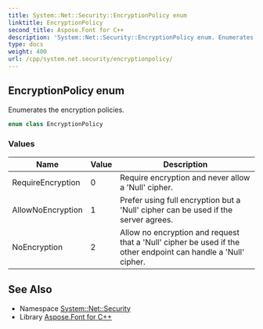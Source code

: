 ```yaml
---
title: System::Net::Security::EncryptionPolicy enum
linktitle: EncryptionPolicy
second_title: Aspose.Font for C++
description: 'System::Net::Security::EncryptionPolicy enum. Enumerates the encryption policies in C++.'
type: docs
weight: 400
url: /cpp/system.net.security/encryptionpolicy/
---
```

## EncryptionPolicy enum


Enumerates the encryption policies.

```cpp
enum class EncryptionPolicy
```

### Values

| Name | Value | Description |
| --- | --- | --- |
| RequireEncryption | 0 | Require encryption and never allow a 'Null' cipher. |
| AllowNoEncryption | 1 | Prefer using full encryption but a 'Null' cipher can be used if the server agrees. |
| NoEncryption | 2 | Allow no encryption and request that a 'Null' cipher be used if the other endpoint can handle a 'Null' cipher. |

## See Also

* Namespace [System::Net::Security](../)
* Library [Aspose.Font for C++](../../)
